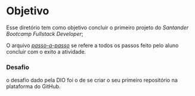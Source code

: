 # Objetivo

Esse diretório tem como objetivo concluir o primeiro projeto do *Santander Bootcamp Fullstack Developer*;

O arquivo *[passo-a-passo](https://github.com/samuelESP/dio-desafio-github-primeiro-repositorio/blob/main/Projeto-Git-GitHub/passo-a-passo.md)* se refere a todos os passos feito pelo aluno concluir com o exito a atividade.

### Desafio
 
o desafio dado pela DIO foi o de se criar o seu primeiro repositório na plataforma do GitHub.
 
